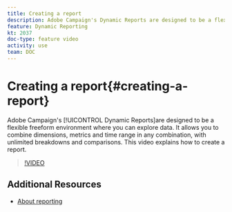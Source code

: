 ```yaml
---
title: Creating a report
description: Adobe Campaign's Dynamic Reports are designed to be a flexible freeform environment where you can explore data. It allows you to combine dimensions, metrics and time range in any combination, with unlimited breakdowns and comparisons. This video explains how to create a report.
feature: Dynamic Reporting
kt: 2037
doc-type: feature video
activity: use
team: DOC
---
```


# Creating a report{#creating-a-report}

Adobe Campaign's [!UICONTROL Dynamic Reports]are designed to be a flexible freeform environment where you can explore data. It allows you to combine dimensions, metrics and time range in any combination, with unlimited breakdowns and comparisons. This video explains how to create a report.

>[!VIDEO](https://video.tv.adobe.com/v/25264/?quality=12)

## Additional Resources

* [About reporting](https://helpx.adobe.com/campaign/standard/reporting/user-guide.html?topic=/campaign/standard/reporting/morehelp/about-reporting.ug.js)
